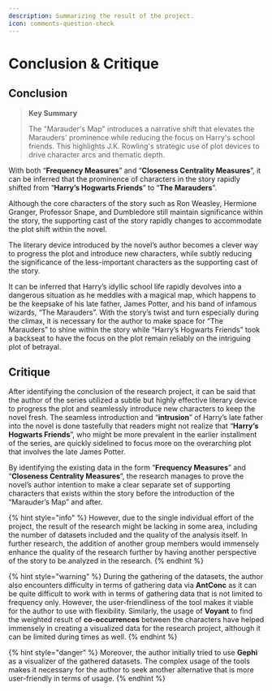 ```yaml
---
description: Summarizing the result of the project.
icon: comments-question-check
---
```


# Conclusion & Critique

## Conclusion

> **Key Summary**
>
> The "Marauder's Map" introduces a narrative shift that elevates the Marauders' prominence while reducing the focus on Harry's school friends. This highlights J.K. Rowling's strategic use of plot devices to drive character arcs and thematic depth.

With both “**Frequency Measures**” and “**Closeness Centrality Measures**”, it can be inferred that the prominence of characters in the story rapidly shifted from “**Harry’s Hogwarts Friends**” to “**The Marauders**”.&#x20;

Although the core characters of the story such as Ron Weasley, Hermione Granger, Professor Snape, and Dumbledore still maintain significance within the story, the supporting cast of the story rapidly changes to accommodate the plot shift within the novel.

The literary device introduced by the novel’s author becomes a clever way to progress the plot and introduce new characters, while subtly reducing the significance of the less-important characters as the supporting cast of the story.

It can be inferred that Harry’s idyllic school life rapidly devolves into a dangerous situation as he meddles with a magical map, which happens to be the keepsake of his late father, James Potter, and his band of infamous wizards, “The Marauders”. With the story’s twist and turn especially during the climax, it is necessary for the author to make space for “The Marauders” to shine within the story while “Harry’s Hogwarts Friends” took a backseat to have the focus on the plot remain reliably on the intriguing plot of betrayal.

## Critique

After identifying the conclusion of the research project, it can be said that the author of the series utilized a subtle but highly effective literary device to progress the plot and seamlessly introduce new characters to keep the novel fresh. The seamless introduction and “**intrusion**” of Harry’s late father into the novel is done tastefully that readers might not realize that “**Harry’s Hogwarts Friends**”, who might be more prevalent in the earlier installment of the series, are quickly sidelined to focus more on the overarching plot that involves the late James Potter.

By identifying the existing data in the form “**Frequency Measures**” and “**Closeness Centrality Measures**”, the research manages to prove the novel’s author intention to make a clear separate set of supporting characters that exists within the story before the introduction of the “Marauder’s Map” and after.

{% hint style="info" %}
However, due to the single individual effort of the project, the result of the research might be lacking in some area, including the number of datasets included and the quality of the analysis itself. In further research, the addition of another group members would immensely enhance the quality of the research further by having another perspective of the story to be analyzed in the research.
{% endhint %}

{% hint style="warning" %}
During the gathering of the datasets, the author also encounters difficulty in terms of gathering data via **AntConc** as it can be quite difficult to work with in terms of gathering data that is not limited to frequency only. However, the user-friendliness of the tool makes it viable for the author to use with flexibility. Similarly, the usage of **Voyant** to find the weighted result of **co-occurrences** between the characters have helped immensely in creating a visualized data for the research project, although it can be limited during times as well.
{% endhint %}

{% hint style="danger" %}
Moreover, the author initially tried to use **Gephi** as a visualizer of the gathered datasets. The complex usage of the tools makes it necessary for the author to seek another alternative that is more user-friendly in terms of usage.
{% endhint %}
